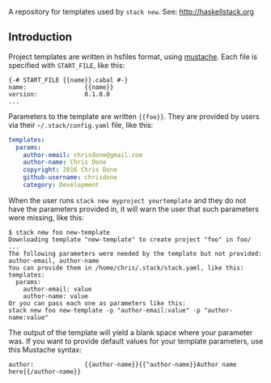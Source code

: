 A repository for templates used by `stack new`.
See: http://haskellstack.org

## Introduction

Project templates are written in hsfiles format, using [mustache](https://mustache.github.io/mustache.1.html). Each
file is specified with `START_FILE`, like this:

```
{-# START_FILE {{name}}.cabal #-}
name:                {{name}}
version:             0.1.0.0
...
```

Parameters to the template are written `{{foo}}`. They are provided by
users via their `~/.stack/config.yaml` file, like this:

``` yaml
templates:
  params:
    author-email: chrisdone@gmail.com
    author-name: Chris Done
    copyright: 2016 Chris Done
    github-username: chrisdone
    category: Development
```

When the user runs `stack new myproject yourtemplate` and they do not
have the parameters provided in, it will warn the user that such
parameters were missing, like this:

```
$ stack new foo new-template
Downloading template "new-template" to create project "foo" in foo/ ...
The following parameters were needed by the template but not provided: author-email, author-name
You can provide them in /home/chris/.stack/stack.yaml, like this:
templates:
  params:
    author-email: value
    author-name: value
Or you can pass each one as parameters like this:
stack new foo new-template -p "author-email:value" -p "author-name:value"
```

The output of the template will yield a blank space where your
parameter was. If you want to provide default values for your template
parameters, use this Mustache syntax:

```
author:              {{author-name}}{{^author-name}}Author name here{{/author-name}}
```
